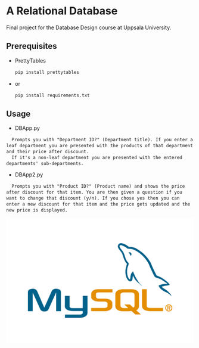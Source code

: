 # A Relational Database

Final project for the Database Design course at Uppsala University.

## Prerequisites

* PrettyTables
  ```sh
  pip install prettytables
  ```
* or
  ```sh
  pip install requirements.txt
  ```

## Usage

* DBApp.py
```
  Prompts you with "Department ID?" (Department title). If you enter a leaf department you are presented with the products of that department and their price after discount.
  If it's a non-leaf department you are presented with the entered departments' sub-departments.
 ```
* DBApp2.py
```
  Prompts you with "Product ID?" (Product name) and shows the price after discount for that item. You are then given a question if you want to change that discount (y/n). If you chose yes then you can enter a new discount for that item and the price gets updated and the new price is displayed. 
```

![mysql-logo](https://github.com/alko5923/Database-Design/blob/main/MySQL-Logo.png) 

